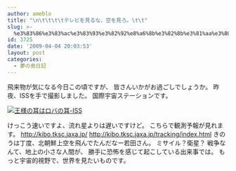 ```yaml
---
author: ameblo
title: "\n\t\t\t\tテレビを見るな、空を見ろ。\t\t"
slug: >-
  %e3%83%86%e3%83%ac%e3%83%93%e3%82%92%e8%a6%8b%e3%82%8b%e3%81%aa%e3%80%81%e7%a9%ba%e3%82%92%e8%a6%8b%e3%82%8d%e3%80%82
id: 3725
date: '2009-04-04 20:03:53'
layout: post
categories:
  - 夢の島日記
---
```


飛来物が気になる今日この頃ですが、 皆さんいかがお過ごしでしょうか。 昨夜、ISSを手で撮影しました。 国際宇宙ステーションです。

[![王様の耳はロバの耳-ISS](http://blog-imgs-42.fc2.com/a/k/i/akihikofr/blog_import_4f564fb24ea30.jpg)](http://blog-imgs-42.fc2.com/a/k/i/akihikofr/blog_import_4f564fb2607c3.jpg)

けっこう速いですよ、流れ星よりは遅いですけど。 こちらで観測予報が見れます。 [http://<wbr>kibo.tk<wbr>sc.jaxa<wbr>.jp/](http://kibo.tksc.jaxa.jp/) [http://<wbr>kibo.tk<wbr>sc.jaxa<wbr>.jp/tra<wbr>cking/i<wbr>ndex.ht<wbr>ml](http://kibo.tksc.jaxa.jp/tracking/index.html) きのうは丁度、北朝鮮上空を飛んでたんだなー若田さん。 ミサイル？衛星？ 戦争なんて、地上の小さな人間が、 勝手に恐怖を感じて起こしている出来事では。 もっと宇宙的視野で、世界を見たいものです。